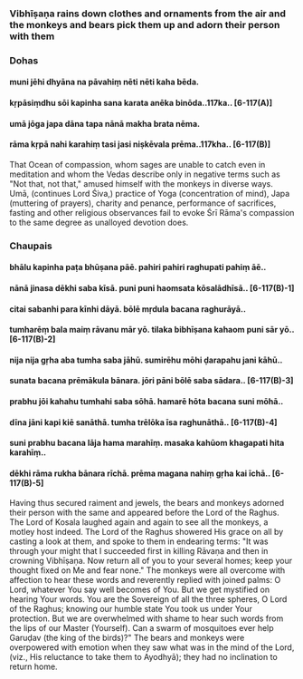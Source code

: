### Vibhīṣaṇa rains down clothes and ornaments from the air and the monkeys and bears pick them up and adorn their person with them

### Dohas

#### muni jēhi dhyāna na pāvahiṃ nēti nēti kaha bēda.
#### kṛpāsiṃdhu sōi kapinha sana karata anēka binōda..117ka.. [6-117(A)]
#### umā jōga japa dāna tapa nānā makha brata nēma.
#### rāma kṛpā nahi karahiṃ tasi jasi niṣkēvala prēma..117kha.. [6-117(B)]

That Ocean of compassion, whom sages are unable to catch even in meditation and whom the Vedas describe only in negative terms such as "Not that, not that," amused himself with the monkeys in diverse ways. Umā, (continues Lord Śiva,) practice of Yoga (concentration of mind), Japa (muttering of prayers), charity and penance, performance of sacrifices, fasting and other religious observances fail to evoke Śrī Rāma's compassion to the same degree as unalloyed devotion does.

### Chaupais

#### bhālu kapinha paṭa bhūṣana pāē. pahiri pahiri raghupati pahiṃ āē..
#### nānā jinasa dēkhi saba kīsā. puni puni haomsata kōsalādhīsā.. [6-117(B)-1]
#### citai sabanhi para kīnhi dāyā. bōlē mṛdula bacana raghurāyā..
#### tumharēṃ bala maiṃ rāvanu mār yō. tilaka bibhīṣana kahaom puni sār yō.. [6-117(B)-2]
#### nija nija gṛha aba tumha saba jāhū. sumirēhu mōhi ḍarapahu jani kāhū..
#### sunata bacana prēmākula bānara. jōri pāni bōlē saba sādara.. [6-117(B)-3]
#### prabhu jōi kahahu tumhahi saba sōhā. hamarē hōta bacana suni mōhā..
#### dīna jāni kapi kiē sanāthā. tumha trēlōka īsa raghunāthā.. [6-117(B)-4]
#### suni prabhu bacana lāja hama marahīṃ. masaka kahūom khagapati hita karahīṃ..
#### dēkhi rāma rukha bānara rīchā. prēma magana nahiṃ gṛha kai īchā.. [6-117(B)-5]

Having thus secured raiment and jewels, the bears and monkeys adorned their person with the same and appeared before the Lord of the Raghus. The Lord of Kosala laughed again and again to see all the monkeys, a motley host indeed. The Lord of the Raghus showered His grace on all by casting a look at them, and spoke to them in endearing terms: "It was through your might that I succeeded first in killing Rāvaṇa and then in crowning Vibhīṣaṇa. Now return all of you to your several homes; keep your thought fixed on Me and fear none." The monkeys were all overcome with affection to hear these words and reverently replied with joined palms: O Lord, whatever You say well becomes of You. But we get mystified on hearing Your words. You are the Sovereign of all the three spheres, O Lord of the Raghus; knowing our humble state You took us under Your protection. But we are overwhelmed with shame to hear such words from the lips of our Master (Yourself). Can a swarm of mosquitoes ever help Garuḍav (the king of the birds)?" The bears and monkeys were overpowered with emotion when they saw what was in the mind of the Lord, (viz., His reluctance to take them to Ayodhyā); they had no inclination to return home.